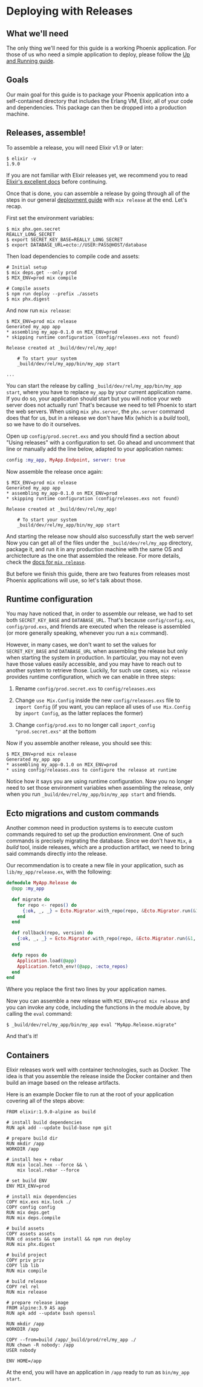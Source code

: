 # Deploying with Releases

## What we'll need

The only thing we'll need for this guide is a working Phoenix application. For those of us who need a simple application to deploy, please follow the [Up and Running guide](https://hexdocs.pm/phoenix/up_and_running.html).

## Goals

Our main goal for this guide is to package your Phoenix application into a self-contained directory that includes the Erlang VM, Elixir, all of your code and dependencies. This package can then be dropped into a production machine.

## Releases, assemble!

To assemble a release, you will need Elixir v1.9 or later:

```console
$ elixir -v
1.9.0
```

If you are not familiar with Elixir releases yet, we recommend you to read [Elixir's excellent docs](https://hexdocs.pm/mix/Mix.Tasks.Release.html) before continuing.

Once that is done, you can assemble a release by going through all of the steps in our general [deployment guide](https://hexdocs.pm/phoenix/deployment.html) with `mix release` at the end. Let's recap.

First set the environment variables:

```
$ mix phx.gen.secret
REALLY_LONG_SECRET
$ export SECRET_KEY_BASE=REALLY_LONG_SECRET
$ export DATABASE_URL=ecto://USER:PASS@HOST/database
```

Then load dependencies to compile code and assets:

```
# Initial setup
$ mix deps.get --only prod
$ MIX_ENV=prod mix compile

# Compile assets
$ npm run deploy --prefix ./assets
$ mix phx.digest
```

And now run `mix release`:

```
$ MIX_ENV=prod mix release
Generated my_app app
* assembling my_app-0.1.0 on MIX_ENV=prod
* skipping runtime configuration (config/releases.exs not found)

Release created at _build/dev/rel/my_app!

    # To start your system
    _build/dev/rel/my_app/bin/my_app start

...
```

You can start the release by calling `_build/dev/rel/my_app/bin/my_app start`, where you have to replace `my_app` by your current application name. If you do so, your application should start but you will notice your web server does not actually run! That's because we need to tell Phoenix to start the web servers. When using `mix phx.server`, the `phx.server` command does that for us, but in a release we don't have Mix (which is a *build* tool), so we have to do it ourselves.

Open up `config/prod.secret.exs` and you should find a section about "Using releases" with a configuration to set. Go ahead and uncomment that line or manually add the line below, adapted to your application names:

```elixir
config :my_app, MyApp.Endpoint, server: true
```

Now assemble the release once again:

```
$ MIX_ENV=prod mix release
Generated my_app app
* assembling my_app-0.1.0 on MIX_ENV=prod
* skipping runtime configuration (config/releases.exs not found)

Release created at _build/dev/rel/my_app!

    # To start your system
    _build/dev/rel/my_app/bin/my_app start
```

And starting the release now should also successfully start the web server! Now you can get all of the files under the `_build/dev/rel/my_app` directory, package it, and run it in any production machine with the same OS and archictecture as the one that assembled the release. For more details, check the [docs for `mix release`](https://hexdocs.pm/mix/Mix.Tasks.Release.html).

But before we finish this guide, there are two features from releases most Phoenix applications will use, so let's talk about those.

## Runtime configuration

You may have noticed that, in order to assemble our release, we had to set both `SECRET_KEY_BASE` and `DATABASE_URL`. That's because `config/config.exs`, `config/prod.exs`, and friends are executed when the release is assembled (or more generally speaking, whenever you run a `mix` command).

However, in many cases, we don't want to set the values for `SECRET_KEY_BASE` and `DATABASE_URL` when assembling the release but only when starting the system in production. In particular, you may not even have those values easily accessible, and you may have to reach out to another system to retrieve those. Luckily, for such use cases, `mix release` provides runtime configuration, which we can enable in three steps:

1. Rename `config/prod.secret.exs` to `config/releases.exs`

2. Change `use Mix.Config` inside the new `config/releases.exs` file to `import Config` (if you want, you can replace all uses of `use Mix.Config` by `import Config`, as the latter replaces the former)

3. Change `config/prod.exs` to no longer call `import_config "prod.secret.exs"` at the bottom

Now if you assemble another release, you should see this:

```
$ MIX_ENV=prod mix release
Generated my_app app
* assembling my_app-0.1.0 on MIX_ENV=prod
* using config/releases.exs to configure the release at runtime
```

Notice how it says you are using runtime configuration. Now you no longer need to set those environment variables when assembling the release, only when you run `_build/dev/rel/my_app/bin/my_app start` and friends.

## Ecto migrations and custom commands

Another common need in production systems is to execute custom commands required to set up the production environment. One of such commands is precisely migrating the database. Since we don't have `Mix`, a *build* tool, inside releases, which are a production artifact, we need to bring said commands directly into the release.

Our recommendation is to create a new file in your application, such as `lib/my_app/release.ex`, with the following:

```elixir
defmodule MyApp.Release do
  @app :my_app

  def migrate do
    for repo <- repos() do
      {:ok, _, _} = Ecto.Migrator.with_repo(repo, &Ecto.Migrator.run(&1, :up, all: true))
    end
  end

  def rollback(repo, version) do
    {:ok, _, _} = Ecto.Migrator.with_repo(repo, &Ecto.Migrator.run(&1, :down, to: version))
  end

  defp repos do
    Application.load(@app)
    Application.fetch_env!(@app, :ecto_repos)
  end
end
```

Where you replace the first two lines by your application names.

Now you can assemble a new release with `MIX_ENV=prod mix release` and you can invoke any code, including the functions in the module above, by calling the `eval` command:

```
$ _build/dev/rel/my_app/bin/my_app eval "MyApp.Release.migrate"
```

And that's it!

## Containers

Elixir releases work well with container technologies, such as Docker. The idea is that you assemble the release inside the Docker container and then build an image based on the release artifacts.

Here is an example Docker file to run at the root of your application covering all of the steps above:

```
FROM elixir:1.9.0-alpine as build

# install build dependencies
RUN apk add --update build-base npm git

# prepare build dir
RUN mkdir /app
WORKDIR /app

# install hex + rebar
RUN mix local.hex --force && \
    mix local.rebar --force

# set build ENV
ENV MIX_ENV=prod

# install mix dependencies
COPY mix.exs mix.lock ./
COPY config config
RUN mix deps.get
RUN mix deps.compile

# build assets
COPY assets assets
RUN cd assets && npm install && npm run deploy
RUN mix phx.digest

# build project
COPY priv priv
COPY lib lib
RUN mix compile

# build release
COPY rel rel
RUN mix release

# prepare release image
FROM alpine:3.9 AS app
RUN apk add --update bash openssl

RUN mkdir /app
WORKDIR /app

COPY --from=build /app/_build/prod/rel/my_app ./
RUN chown -R nobody: /app
USER nobody

ENV HOME=/app
```

At the end, you will have an application in `/app` ready to run as `bin/my_app start`.
